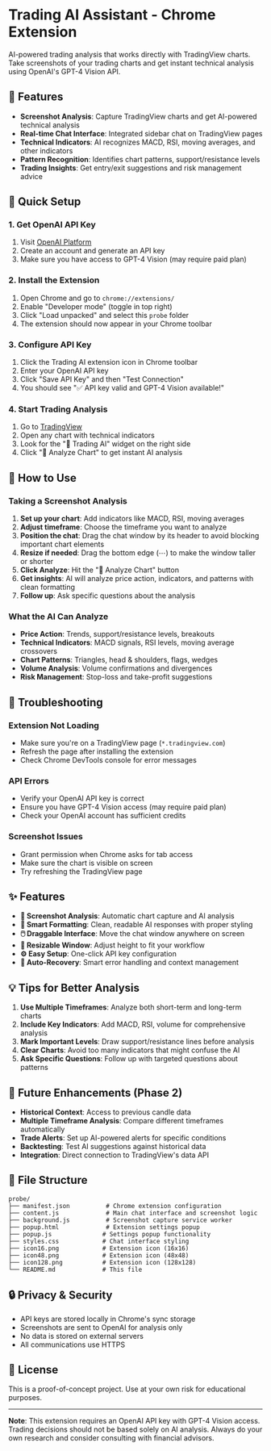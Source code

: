 # Trading AI Assistant - Chrome Extension

AI-powered trading analysis that works directly with TradingView charts. Take screenshots of your trading charts and get instant technical analysis using OpenAI's GPT-4 Vision API.

## 🎯 Features

- **Screenshot Analysis**: Capture TradingView charts and get AI-powered technical analysis
- **Real-time Chat Interface**: Integrated sidebar chat on TradingView pages
- **Technical Indicators**: AI recognizes MACD, RSI, moving averages, and other indicators
- **Pattern Recognition**: Identifies chart patterns, support/resistance levels
- **Trading Insights**: Get entry/exit suggestions and risk management advice

## 🚀 Quick Setup

### 1. Get OpenAI API Key
1. Visit [OpenAI Platform](https://platform.openai.com/api-keys)
2. Create an account and generate an API key
3. Make sure you have access to GPT-4 Vision (may require paid plan)

### 2. Install the Extension
1. Open Chrome and go to `chrome://extensions/`
2. Enable "Developer mode" (toggle in top right)
3. Click "Load unpacked" and select this `probe` folder
4. The extension should now appear in your Chrome toolbar

### 3. Configure API Key
1. Click the Trading AI extension icon in Chrome toolbar
2. Enter your OpenAI API key
3. Click "Save API Key" and then "Test Connection"
4. You should see "✅ API key valid and GPT-4 Vision available!"

### 4. Start Trading Analysis
1. Go to [TradingView](https://tradingview.com)
2. Open any chart with technical indicators
3. Look for the "🤖 Trading AI" widget on the right side
4. Click "📸 Analyze Chart" to get instant AI analysis

## 📱 How to Use

### Taking a Screenshot Analysis
1. **Set up your chart**: Add indicators like MACD, RSI, moving averages
2. **Adjust timeframe**: Choose the timeframe you want to analyze
3. **Position the chat**: Drag the chat window by its header to avoid blocking important chart elements
4. **Resize if needed**: Drag the bottom edge (⋯) to make the window taller or shorter
5. **Click Analyze**: Hit the "📸 Analyze Chart" button
6. **Get insights**: AI will analyze price action, indicators, and patterns with clean formatting
7. **Follow up**: Ask specific questions about the analysis

### What the AI Can Analyze
- **Price Action**: Trends, support/resistance levels, breakouts
- **Technical Indicators**: MACD signals, RSI levels, moving average crossovers
- **Chart Patterns**: Triangles, head & shoulders, flags, wedges
- **Volume Analysis**: Volume confirmations and divergences
- **Risk Management**: Stop-loss and take-profit suggestions

## 🔧 Troubleshooting

### Extension Not Loading
- Make sure you're on a TradingView page (`*.tradingview.com`)
- Refresh the page after installing the extension
- Check Chrome DevTools console for error messages

### API Errors
- Verify your OpenAI API key is correct
- Ensure you have GPT-4 Vision access (may require paid plan)
- Check your OpenAI account has sufficient credits

### Screenshot Issues
- Grant permission when Chrome asks for tab access
- Make sure the chart is visible on screen
- Try refreshing the TradingView page

## ✨ Features

- **📸 Screenshot Analysis**: Automatic chart capture and AI analysis
- **🤖 Smart Formatting**: Clean, readable AI responses with proper styling  
- **🖱️ Draggable Interface**: Move the chat window anywhere on screen
- **📏 Resizable Window**: Adjust height to fit your workflow
- **⚙️ Easy Setup**: One-click API key configuration
- **🔄 Auto-Recovery**: Smart error handling and context management

## 💡 Tips for Better Analysis

1. **Use Multiple Timeframes**: Analyze both short-term and long-term charts
2. **Include Key Indicators**: Add MACD, RSI, volume for comprehensive analysis
3. **Mark Important Levels**: Draw support/resistance lines before analysis
4. **Clear Charts**: Avoid too many indicators that might confuse the AI
5. **Ask Specific Questions**: Follow up with targeted questions about patterns

## 🔮 Future Enhancements (Phase 2)

- **Historical Context**: Access to previous candle data
- **Multiple Timeframe Analysis**: Compare different timeframes automatically
- **Trade Alerts**: Set up AI-powered alerts for specific conditions
- **Backtesting**: Test AI suggestions against historical data
- **Integration**: Direct connection to TradingView's data API

## 📄 File Structure

```
probe/
├── manifest.json          # Chrome extension configuration
├── content.js             # Main chat interface and screenshot logic
├── background.js          # Screenshot capture service worker
├── popup.html             # Extension settings popup
├── popup.js              # Settings popup functionality
├── styles.css            # Chat interface styling
├── icon16.png            # Extension icon (16x16)
├── icon48.png            # Extension icon (48x48)
├── icon128.png           # Extension icon (128x128)
└── README.md             # This file
```

## 🔒 Privacy & Security

- API keys are stored locally in Chrome's sync storage
- Screenshots are sent to OpenAI for analysis only
- No data is stored on external servers
- All communications use HTTPS

## 📝 License

This is a proof-of-concept project. Use at your own risk for educational purposes.

---

**Note**: This extension requires an OpenAI API key with GPT-4 Vision access. Trading decisions should not be based solely on AI analysis. Always do your own research and consider consulting with financial advisors.
